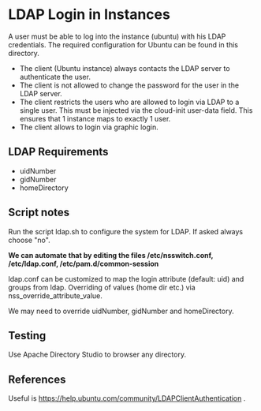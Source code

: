 # LDAP Login in Instances

A user must be able to log into the instance (ubuntu) with his LDAP credentials.
The required configuration for Ubuntu can be found in this directory.

- The client (Ubuntu instance) always contacts the LDAP server to authenticate the user.
- The client is not allowed to change the password for the user in the LDAP server.
- The client restricts the users who are allowed to login via LDAP to a single user. This must be injected via the cloud-init user-data field. This ensures that 1 instance maps to exactly 1 user.
- The client allows to login via graphic login.

## LDAP Requirements

- uidNumber
- gidNumber
- homeDirectory

## Script notes

Run the script ldap.sh to configure the system for LDAP. If asked always choose "no". 

**We can automate that by editing the files /etc/nsswitch.conf, /etc/ldap.conf, /etc/pam.d/common-session**

ldap.conf can be customized to map the login attribute (default: uid) and groups from ldap. Overriding of values (home dir etc.) via nss_override_attribute_value.

We may need to override uidNumber, gidNumber and homeDirectory.

## Testing

Use Apache Directory Studio to browser any directory.

## References

Useful is https://help.ubuntu.com/community/LDAPClientAuthentication .
